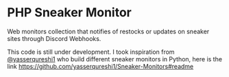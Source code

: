# PHP Sneaker Monitor
Web monitors collection that notifies of restocks or updates on sneaker sites through Discord Webhooks.

This code is still under development. I took inspiration from <a href="https://github.com/yasserqureshi1" target="_blank">@yasserqureshi1</a> who build different sneaker monitors in Python, here is the link https://github.com/yasserqureshi1/Sneaker-Monitors#readme
